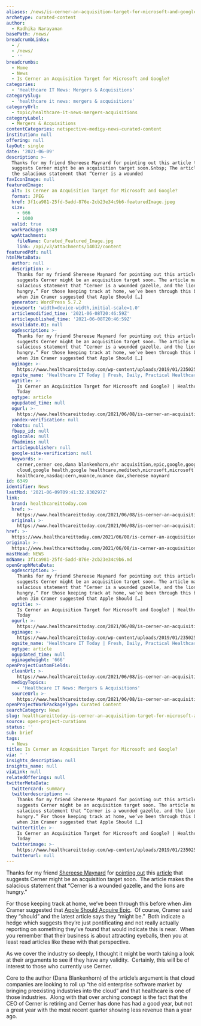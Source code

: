 ```yaml
---
aliases: /news/is-cerner-an-acquisition-target-for-microsoft-and-google
archetype: curated-content
author:
  - Radhika Narayanan
basePath: /news/
breadcrumbLinks:
  - /
  - /news/
  - ''
breadcrumbs:
  - Home
  - News
  - Is Cerner an Acquisition Target for Microsoft and Google?
categories:
  - 'Healthcare IT News: Mergers & Acquisitions'
categorySlug:
  - 'healthcare it news: mergers & acquisitions'
categoryUrl:
  - topic/healthcare-it-news-mergers-acquisitions
categoryLabel:
  - Mergers & Acquisitions
contentCategories: netspective-medigy-news-curated-content
institution: null
offering: null
layOut: single
date: '2021-06-09'
description: >-
  Thanks for my friend Shereese Maynard for pointing out this article that
  suggests Cerner might be an acquisition target soon.&nbsp; The article makes
  the salacious statement that “Cerner is a wounded 
favIconImage: null
featuredImage:
  alt: Is Cerner an Acquisition Target for Microsoft and Google?
  format: JPEG
  href: 3f1ca981-25fd-5add-876e-2cb23e34c9b6-featuredImage.jpeg
  size:
    - 666
    - 1000
  valid: true
  workPackage: 6349
  wpAttachment:
    fileName: Curated_Featured_Image.jpg
    link: /api/v3/attachments/14032/content
featuredPdf: null
htmlMetaData:
  author: null
  description: >-
    Thanks for my friend Shereese Maynard for pointing out this article that
    suggests Cerner might be an acquisition target soon. The article makes the
    salacious statement that “Cerner is a wounded gazelle, and the lions are
    hungry.” For those keeping track at home, we’ve been through this before
    when Jim Cramer suggested that Apple Should […]
  generator: WordPress 5.7.2
  viewport: 'width=device-width,initial-scale=1.0'
  articlemodified_time: '2021-06-08T20:46:59Z'
  articlepublished_time: '2021-06-08T20:46:59Z'
  msvalidate.01: null
  ogdescription: >-
    Thanks for my friend Shereese Maynard for pointing out this article that
    suggests Cerner might be an acquisition target soon. The article makes the
    salacious statement that “Cerner is a wounded gazelle, and the lions are
    hungry.” For those keeping track at home, we’ve been through this before
    when Jim Cramer suggested that Apple Should […]
  ogimage: >-
    https://www.healthcareittoday.com/wp-content/uploads/2019/01/235025512-mergers-acquisitions-big-fish-eating-small-MA.jpg
  ogsite_name: 'Healthcare IT Today | Fresh, Daily, Practical Healthcare IT Insights'
  ogtitle: >-
    Is Cerner an Acquisition Target for Microsoft and Google? | Healthcare IT
    Today
  ogtype: article
  ogupdated_time: null
  ogurl: >-
    https://www.healthcareittoday.com/2021/06/08/is-cerner-an-acquisition-target-for-microsoft-and-google/
  yandex-verification: null
  robots: null
  fbapp_id: null
  oglocale: null
  fbadmins: null
  articlepublisher: null
  google-site-verification: null
  keywords: >-
    cerner,cerner ceo,dana blankenhorn,ehr acquisition,epic,google,google
    cloud,google health,google healthcare,meditech,microsoft,microsoft
    healthcare,nasdaq:cern,nuance,nuance dax,shereese maynard
id: 6349
identifier: News
lastMod: '2021-06-09T09:41:32.830297Z'
link:
  brand: healthcareittoday.com
  href: >-
    https://www.healthcareittoday.com/2021/06/08/is-cerner-an-acquisition-target-for-microsoft-and-google/
  original: >-
    https://www.healthcareittoday.com/2021/06/08/is-cerner-an-acquisition-target-for-microsoft-and-google/
href: >-
  https://www.healthcareittoday.com/2021/06/08/is-cerner-an-acquisition-target-for-microsoft-and-google/
original: >-
  https://www.healthcareittoday.com/2021/06/08/is-cerner-an-acquisition-target-for-microsoft-and-google/
mastHead: NEWS
mdName: 3f1ca981-25fd-5add-876e-2cb23e34c9b6.md
openGraphMetaData:
  ogdescription: >-
    Thanks for my friend Shereese Maynard for pointing out this article that
    suggests Cerner might be an acquisition target soon. The article makes the
    salacious statement that “Cerner is a wounded gazelle, and the lions are
    hungry.” For those keeping track at home, we’ve been through this before
    when Jim Cramer suggested that Apple Should […]
  ogtitle: >-
    Is Cerner an Acquisition Target for Microsoft and Google? | Healthcare IT
    Today
  ogurl: >-
    https://www.healthcareittoday.com/2021/06/08/is-cerner-an-acquisition-target-for-microsoft-and-google/
  ogimage: >-
    https://www.healthcareittoday.com/wp-content/uploads/2019/01/235025512-mergers-acquisitions-big-fish-eating-small-MA.jpg
  ogsite_name: 'Healthcare IT Today | Fresh, Daily, Practical Healthcare IT Insights'
  ogtype: article
  ogupdated_time: null
  ogimageheight: '666'
openProjectCustomFields:
  cleanUrl: >-
    https://www.healthcareittoday.com/2021/06/08/is-cerner-an-acquisition-target-for-microsoft-and-google/
  medigyTopics:
    - 'Healthcare IT News: Mergers & Acquisitions'
  sourceUrl: >-
    https://www.healthcareittoday.com/2021/06/08/is-cerner-an-acquisition-target-for-microsoft-and-google/
openProjectWorkPackageType: Curated Content
searchCategory: News
slug: healthcareittoday-is-cerner-an-acquisition-target-for-microsoft-and-google
source: open-project-curations
status: ''
sub: brief
tags:
  - News
title: Is Cerner an Acquisition Target for Microsoft and Google?
via: ' '
insights_description: null
insights_name: null
viaLink: null
relatedOfferings: null
twitterMetaData:
  twittercard: summary
  twitterdescription: >-
    Thanks for my friend Shereese Maynard for pointing out this article that
    suggests Cerner might be an acquisition target soon. The article makes the
    salacious statement that “Cerner is a wounded gazelle, and the lions are
    hungry.” For those keeping track at home, we’ve been through this before
    when Jim Cramer suggested that Apple Should […]
  twittertitle: >-
    Is Cerner an Acquisition Target for Microsoft and Google? | Healthcare IT
    Today
  twitterimage: >-
    https://www.healthcareittoday.com/wp-content/uploads/2019/01/235025512-mergers-acquisitions-big-fish-eating-small-MA.jpg
  twitterurl: null
---
```

<p>Thanks for my friend <a href="https://twitter.com/ShereeseMayMba">Shereese Maynard</a> for <a href="https://twitter.com/ShereeseMayMba/status/1400427632353853440">pointing out</a> this <a href="https://investorplace.com/2021/06/cern-stock-might-be-the-target-of-an-acquisition-soon/">article</a> that suggests Cerner might be an acquisition target soon.&nbsp; The article makes the salacious statement that “Cerner is a wounded gazelle, and the lions are hungry.”</p><p>For those keeping track at home, we’ve been through this before when Jim Cramer suggested that <a href="https://www.healthcareittoday.com/2019/01/16/apple-should-acquire-epic-ehr-according-to-mad-moneys-jim-cramer/">Apple Should Acquire Epic</a>.&nbsp; Of course, Cramer said they “should” and the latest article says they “might be.”&nbsp; Both indicate a hedge which suggests they’re just pontificating and not really actually reporting on something they’ve found that would indicate this is near.&nbsp; When you remember that their business is about attracting eyeballs, then you at least read articles like these with that perspective.</p><p>As we cover the industry so deeply, I thought it might be worth taking a look at their arguments to see if they have any validity.&nbsp; Certainly, this will be of interest to those who currently use Cerner.</p><p>Core to the author (Dana Blankenhorn) of the article’s argument is that cloud companies are looking to roll up “the old enterprise software market by bringing preexisting industries into the cloud” and that healthcare is one of those industries.&nbsp; Along with that over arching concept is the fact that the CEO of Cerner is retiring and Cerner has done has had a good year, but not a great year with the most recent quarter showing less revenue than a year ago.</p>